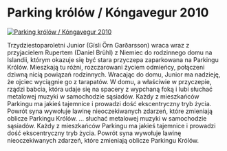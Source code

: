 Parking królów / Kóngavegur 2010 
=============
[![Parking królów / Kóngavegur 2010 ](http://vidos.pl/images/player.gif)](http://vidos.pl/parking-krolow-kongavegur-2010)

 Trzydziestoparoletni Junior (Gísli Örn Garðarsson) wraca wraz z przyjacielem Rupertem (Daniel Brühl) z Niemiec do rodzinnego domu na Islandii, którym okazuje się być stara przyczepa zaparkowana na Parkingu Królów. Mieszkają tu różni, rozczarowani życiem odmieńcy, połączeni dziwną nicią powiązań rodzinnych. Wracając do domu, Junior ma nadzieję, że ojciec wyciągnie go z tarapatów. W domu, a właściwie w przyczepie, rządzi babcia, która udaje się na spacery z wypchaną foką i lubi słuchać metalowej muzyki w samochodzie sąsiadów. Każdy z mieszkańców Parkingu ma jakieś tajemnice i prowadzi dość ekscentryczny tryb życia. Powrót syna wywołuje lawinę nieoczekiwanych zdarzeń, które zmieniają oblicze Parkingu Królów.   ... słuchać metalowej muzyki w samochodzie sąsiadów. Każdy z mieszkańców Parkingu ma jakieś tajemnice i prowadzi dość ekscentryczny tryb życia. Powrót syna wywołuje lawinę nieoczekiwanych zdarzeń, które zmieniają oblicze Parkingu Królów.
